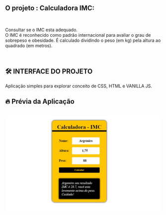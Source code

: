 ## O projeto : Calculadora IMC:
<br>

Consultar se o IMC esta adequado.<br>O IMC é reconhecido como padrão internacional para avaliar o grau de sobrepeso e obesidade. É calculado dividindo o peso (em kg) pela altura ao quadrado (em metros).

<br>

## 🛠️ INTERFACE DO PROJETO


Aplicação simples para explorar conceito de CSS, HTML e VANILLA JS.

## :fire: Prévia da Aplicação
<br>

<div align="center">
    <img src="https://github.com/Zacouteguy/Calculadora-IMC/blob/main/calc.JPG" width="800px"</img> 
 
</div>
